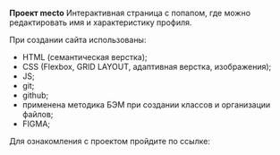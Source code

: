 **Проект mecto**
Интерактивная страница с попапом, где можно редактировать имя и характеристику профиля.

При создании сайта использованы:

- HTML (семантическая верстка);
- CSS (Flexbox, GRID LAYOUT, адаптивная верстка, изображения);
- JS;
- git;
- github;
- применена методика БЭМ при создании классов и организации файлов;
- FIGMA;

Для ознакомления с проектом пройдите по ссылке:
